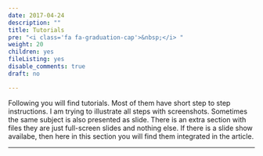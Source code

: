 ```yaml
---
date: 2017-04-24
description: ""
title: Tutorials
pre: "<i class='fa fa-graduation-cap'>&nbsp;</i> "
weight: 20
children: yes
fileListing: yes
disable_comments: true
draft: no

---
```


Following you will find tutorials. Most of them have short step to step instructions. I am trying to illustrate all steps with screenshots. Sometimes the same subject is also presented as slide. There is an extra section with files they are just full-screen slides and nothing else. If there is a slide show availabe, then here in this section you will find them integrated in the article.
***
<!--
{{%children style="h4" description="false" %}}
-->
